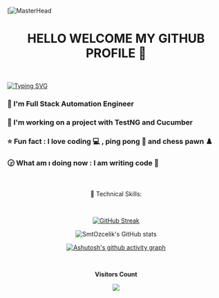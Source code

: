 [![MasterHead](https://digitaledgetech.in/images/New_Banner_02.gif)
<h1 align="center">HELLO WELCOME MY GITHUB PROFILE 👋 </h1>

</br>

[![Typing SVG](http://readme-typing-svg.herokuapp.com?font=Fira+Code&size=35&center=true&width=1000&lines=Samet+%C3%96Z%C3%87EL%C4%B0K;Software+Test+Engineer)](https://git.io/typing-svg)

### 🔭 I'm Full Stack Automation Engineer
### 🌱 I'm working on a project with TestNG and Cucumber
### ⭐ Fun fact : I love coding 💻 , ping pong 🏓 and chess pawn ♟️ 
### 🕝 What am ı doing now : I am writing code 🚀 

<div align="center">
<br><p align="centre">  💼 Technical Skills: <b></b></p>
  
</br>






[![GitHub Streak](https://streak-stats.demolab.com?user=SmtOzcelik&theme=prussian&date_format=M%20j%5B%2C%20Y%5D&card_width=300)](https://git.io/streak-stats)

![SmtOzcelik's GitHub stats](https://github-readme-stats.vercel.app/api?username=SmtOzcelik&show_icons=true&theme=radical)
</br>

[![Ashutosh's github activity graph](https://github-readme-activity-graph.cyclic.app/graph?username=SmtOzcelik&bg_color=000000&color=008cb4&line=0061ff&point=94e3fe&area=true&hide_border=true)](https://github.com/ashutosh00710/github-readme-activity-graph)

<div align="center">
<br><p align="centre"><b>Visitors Count</b></p>
<p align="center"><img align="center" src="https://profile-counter.glitch.me/{SmtOzcelik}/count.svg" /></p>
<br></div>

